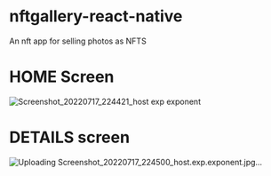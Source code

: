 # nftgallery-react-native
An nft app for selling photos as NFTS

# HOME Screen
![Screenshot_20220717_224421_host exp exponent](https://user-images.githubusercontent.com/49740149/179426095-dfefce2a-dd81-4586-9efc-4acd7a7a164b.jpg)

# DETAILS screen
![Uploading Screenshot_20220717_224500_host.exp.exponent.jpg…]()
